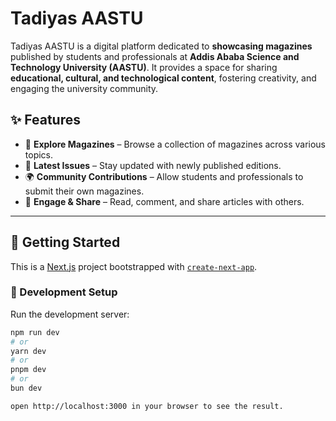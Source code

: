 # Tadiyas AASTU  

Tadiyas AASTU is a digital platform dedicated to **showcasing magazines** published by students and professionals at **Addis Ababa Science and Technology University (AASTU)**. It provides a space for sharing **educational, cultural, and technological content**, fostering creativity, and engaging the university community.  

## ✨ Features  

- 📖 **Explore Magazines** – Browse a collection of magazines across various topics.  
- 📰 **Latest Issues** – Stay updated with newly published editions.  
- 🌍 **Community Contributions** – Allow students and professionals to submit their own magazines.  
- 💬 **Engage & Share** – Read, comment, and share articles with others.  

---

## 🚀 Getting Started  

This is a [Next.js](https://nextjs.org) project bootstrapped with [`create-next-app`](https://nextjs.org/docs/app/api-reference/cli/create-next-app).  

### 📌 Development Setup  

Run the development server:  

```bash
npm run dev
# or
yarn dev
# or
pnpm dev
# or
bun dev

open http://localhost:3000 in your browser to see the result.
```
